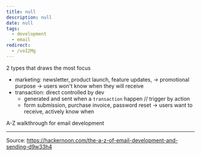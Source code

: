 ```yaml
---
title: null
description: null
date: null
tags:
  - development
  - email
redirect:
  - /voI2Mg
---
```


2 types that draws the most focus

- marketing: newsletter, product launch, feature updates,
  -> promotional purpose
  -> users won't know when they will receive
- transaction: direct controlled by dev
  - generated and sent when a `transaction` happen // trigger by action
  - form submission, purchase invoice, password reset
    -> users want to receive, actively know when

A-Z walkthrough for email development

---

Source: https://hackernoon.com/the-a-z-of-email-development-and-sending-d9w33h4
